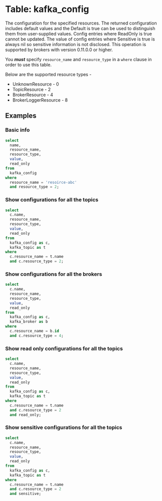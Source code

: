 # Table: kafka_config

The configuration for the specified resources. The returned configuration includes default values and the Default is true can be used to distinguish them from user-supplied values. Config entries where ReadOnly is true cannot be updated. The value of config entries where Sensitive is true is always nil so sensitive information is not disclosed. This operation is supported by brokers with version 0.11.0.0 or higher.

You **_must_** specify `resource_name` and `resource_type` in a `where` clause in order to use this table.

Below are the supported resource types -
- UnknownResource - 0
- TopicResource - 2
- BrokerResource - 4
- BrokerLoggerResource - 8

## Examples

### Basic info

```sql
select
  name,
  resource_name,
  resource_type,
  value,
  read_only
from
  kafka_config
where
  resource_name = 'resoirce-abc'
  and resource_type = 2;
```

### Show configurations for all the topics

```sql
select
  c.name,
  resource_name,
  resource_type,
  value,
  read_only
from
  kafka_config as c,
  kafka_topic as t
where
  c.resource_name = t.name
  and c.resource_type = 2;
```

### Show configurations for all the brokers

```sql
select
  c.name,
  resource_name,
  resource_type,
  value,
  read_only
from
  kafka_config as c,
  kafka_broker as b
where
  c.resource_name = b.id
  and c.resource_type = 4;
```

### Show read only configurations for all the topics

```sql
select
  c.name,
  resource_name,
  resource_type,
  value,
  read_only
from
  kafka_config as c,
  kafka_topic as t
where
  c.resource_name = t.name
  and c.resource_type = 2
  and read_only;
```

### Show sensitive configurations for all the topics

```sql
select
  c.name,
  resource_name,
  resource_type,
  value,
  read_only
from
  kafka_config as c,
  kafka_topic as t
where
  c.resource_name = t.name
  and c.resource_type = 2
  and sensitive;
```